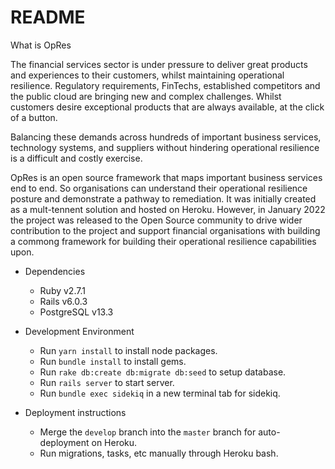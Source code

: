 # README



What is OpRes

The financial services sector is under pressure to deliver great products and experiences to their customers, whilst maintaining operational resilience. 
Regulatory requirements, FinTechs, established competitors and the public cloud are bringing new and complex challenges. Whilst customers desire exceptional products that are always available, at the click of a button.

Balancing these demands across hundreds of important business services, technology systems, and suppliers without hindering operational resilience is a difficult and costly exercise.

OpRes is an open source framework that maps important business services end to end. So organisations can understand their operational resilience posture and demonstrate a pathway to remediation. It was initially created as a mult-tennent solution and hosted on Heroku. However, in January 2022 the project was released to the Open Source community to drive wider contribution to the project and support financial organisations with building a commong framework for building their operational resilience capabilities upon. 

* Dependencies
  - Ruby v2.7.1
  - Rails v6.0.3
  - PostgreSQL v13.3

* Development Environment
  - Run `yarn install` to install node packages.
  - Run `bundle install` to install gems.
  - Run `rake db:create db:migrate db:seed` to setup database.
  - Run `rails server` to start server.
  - Run `bundle exec sidekiq` in a new terminal tab for sidekiq.

* Deployment instructions
  - Merge the `develop` branch into the `master` branch for auto-deployment on Heroku.
  - Run migrations, tasks, etc manually through Heroku bash.
